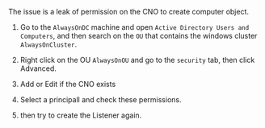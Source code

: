 The issue is a leak of permission on the CNO to create computer object.

1. Go to the `AlwaysOnDC` machine and open `Active Directory Users and Computers`, and then search on the `OU` that contains the windows cluster `AlwaysOnCluster`.
2. Right click on the OU `AlwaysOnOU` and go to the `security` tab, then click Advanced.
3. Add or Edit if the CNO exists

4. Select a principall and check these permissions.
5. then try to create the Listener again.
